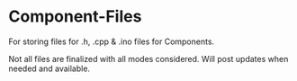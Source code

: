 # Component-Files

For storing files for .h, .cpp & .ino files for Components.

Not all files are finalized with all modes considered. Will post updates when needed and available.
